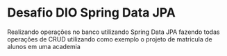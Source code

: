 <h1>Desafio DIO Spring Data JPA</h1>
<p>  Realizando operações no banco utilizando Spring Data JPA fazendo todas operações de CRUD utilizando como exemplo o projeto de matricula de alunos em uma academia <p>






